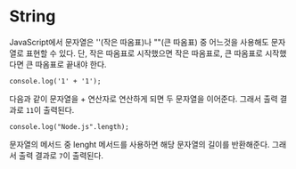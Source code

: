 # String
  
JavaScript에서 문자열은 ''(작은 따옴표)나 ""(큰 따옴표) 중 어느것을 사용해도 문자열로 표현할 수 있다. 단, 작은 따옴표로 시작했으면 작은 따옴표로, 큰 따옴표로 시작했다면 큰 따옴표로 끝내야 한다.  
  
	console.log('1' + '1');
  
다음과 같이 문자열을 + 연산자로 연산하게 되면 두 문자열을 이어준다. 그래서 출력 결과로 `11`이 출력된다.  
  
	console.log("Node.js".length);
  
문자열의 메서드 중 lenght 메서드를 사용하면 해당 문자열의 길이를 반환해준다. 그래서 출력 결과로 `7`이 출력된다.
